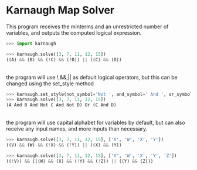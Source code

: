# Karnaugh Map Solver

This program receives the minterms and an unrestricted number of variables, and outputs the computed logical expression.

```python
>>> import karnaugh

>>> karnaugh.solve([3, 7, 11, 12, 15])
((A) && (B) && (!C) && (!D)) || ((C) && (D))
```
\
the program will use !,&&,|| as default logical operators, but this can be changed using the set_style method
```python
>>> karnaugh.set_style(not_symbol='Not ', and_symbol=' And ', or_symbol=' Or ', paranthesize_variables=False)
>>> karnaugh.solve([3, 7, 11, 12, 15])
(A And B And Not C And Not D) Or (C And D)
```
\
the program will use capital alphabet for variables by default, but can also receive any input names, and more inputs than necessary.
```python
>>> karnaugh.solve([3, 7, 11, 12, 15], ['V', 'W', 'X', 'Y'])
((V) && (W) && (!X) && (!Y)) || ((X) && (Y))

>>> karnaugh.solve([3, 7, 11, 12, 15], ['V', 'W', 'X', 'Y', 'Z'])
((!V)) && (((W) && (X) && (!Y) && (!Z)) || ((Y) && (Z)))
```
